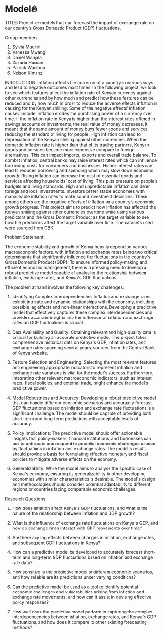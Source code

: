 # Model🔥

TITLE: Predictive models that can forecast the impact of exchange rate on our country’s Gross Domestic Product (GDP) fluctuations.

Group members:
1.	Sylvia Muchiri
2.	Vanessa Mwangi
3.	Daniel Wanjala
4.	Zakaria Hassan
5.	Patrick Wambua
6.	Nelson Kimanzi


INRODUCTION.
Inflation affects the currency of a country in various ways and lead to negative outcomes most times. In the following project, we look to see which features affect the inflation rate of Kenyan currency against other currencies and by how much and predict how these features can be reduced and by how much in order to reduce the adverse effects inflation is causing for the Kenyan shilling. Some of the negative effects’ inflation causes include:
Inflation erodes the purchasing power of a currency over time. If the inflation rate in Kenya is higher than the interest rates offered in savings accounts or investments, the real value of money decreases. It means that the same amount of money buys fewer goods and services reducing the standard of living for people.
High inflation can lead to depreciation of the Kenyan shilling against other currencies. When the domestic inflation rate is higher than that of its trading partners, Kenyan goods and services become more expensive compare to foreign alternatives. This can impact imports, exports and overall trade balance.
To combat inflation, central banks may raise interest rates which can influence borrowing costs for consumers and businesses. Higher interest rates can lead to reduced borrowing and spending which may slow down economic growth.
Rising inflation can increase the cost of essential goods and services affecting households’ cost of living. This puts pressure on people’s budgets and living standards.
High and unpredictable inflation can deter foreign and local investments. Investors prefer stable economies with manageable inflation rates to make sound investment decisions.
These among others are the negative effects of inflation on a country’s economic growth progress. This project aims to predict how inflation has affected the Kenyan shilling against other currencies overtime while using various predictors and the Gross Domestic Product as the target variable to see how the predictors affect the target variable over time. The datasets used were sourced from CBK.



Problem Statement:

The economic stability and growth of Kenya heavily depend on various macroeconomic factors, with inflation and exchange rates being two critical determinants that significantly influence the fluctuations in the country's Gross Domestic Product (GDP). To ensure informed policy-making and efficient economic management, there is a pressing need to develop a robust predictive model capable of analysing the relationship between inflation, exchange rates, and Kenya's GDP fluctuations.

The problem at hand involves the following key challenges:

1. Identifying Complex Interdependencies: Inflation and exchange rates exhibit intricate and dynamic relationships with the economy, including possible lag effects and non-linear interactions. Developing a predictive model that effectively captures these complex interdependencies and provides accurate insights into the influence of inflation and exchange rates on GDP fluctuations is crucial.

2. Data Availability and Quality: Obtaining relevant and high-quality data is critical for building an accurate predictive model. The project takes comprehensive historical data on Kenya's GDP, inflation rates, and exchange rates spanning several years, sourced from the Central Bank of Kenya website.

3. Feature Selection and Engineering: Selecting the most relevant features and engineering appropriate indicators to represent inflation and exchange rate variations is vital for the model's success. Furthermore, integrating other relevant macroeconomic indicators, such as interest rates, fiscal policies, and external trade, might enhance the model's predictive power.

4. Model Robustness and Accuracy: Developing a robust predictive model that can handle different economic scenarios and accurately forecast GDP fluctuations based on inflation and exchange rate fluctuations is a significant challenge. The model should be capable of providing both short-term and long-term predictions with acceptable levels of accuracy.

5. Policy Implications: The predictive model should offer actionable insights that policy-makers, financial institutions, and businesses can use to anticipate and respond to potential economic challenges caused by fluctuations in inflation and exchange rates. The model's results should provide a basis for formulating effective monetary and fiscal policies to mitigate adverse effects on the economy.

6. Generalizability: While the model aims to analyse the specific case of Kenya's economy, ensuring its generalizability to other developing economies with similar characteristics is desirable. The model's design and methodologies should consider potential adaptability to different regions or countries facing comparable economic challenges.


Research Questions
1. How does inflation affect Kenya's GDP fluctuations, and what is the nature of the relationship between inflation and GDP growth?

2. What is the influence of exchange rate fluctuations on Kenya's GDP, and how do exchange rates interact with GDP movements over time?

3. Are there any lag effects between changes in inflation, exchange rates, and subsequent GDP fluctuations in Kenya?

4. How can a predictive model be developed to accurately forecast short-term and long-term GDP fluctuations based on inflation and exchange rate data?

5. How sensitive is the predictive model to different economic scenarios, and how reliable are its predictions under varying conditions?

6. Can the predictive model be used as a tool to identify potential economic challenges and vulnerabilities arising from inflation and exchange rate movements, and how can it assist in devising effective policy responses?

7. How well does the predictive model perform in capturing the complex interdependencies between inflation, exchange rates, and Kenya's GDP fluctuations, and how does it compare to other existing forecasting methods?


